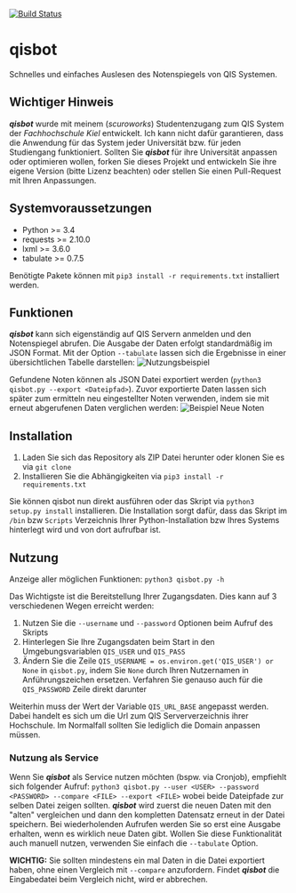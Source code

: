 [![Build Status](https://travis-ci.org/scuroworks/qisbot.svg?branch=develop)](https://travis-ci.org/scuroworks/qisbot)

# qisbot
Schnelles und einfaches Auslesen des Notenspiegels von QIS Systemen.

## Wichtiger Hinweis
***qisbot*** wurde mit meinem (*scuroworks*) Studentenzugang zum QIS System der *Fachhochschule Kiel* entwickelt.
Ich kann nicht dafür garantieren, dass die Anwendung für das System jeder Universität bzw. für jeden Studiengang funktioniert. Sollten Sie ***qisbot*** für ihre Universität anpassen oder optimieren wollen, forken Sie dieses Projekt und entwickeln Sie ihre eigene Version (bitte Lizenz beachten) oder stellen Sie einen Pull-Request mit Ihren Anpassungen.

## Systemvoraussetzungen
- Python >= 3.4
- requests >= 2.10.0
- lxml >= 3.6.0
- tabulate >= 0.7.5

Benötigte Pakete können mit `pip3 install -r requirements.txt` installiert werden.

## Funktionen
***qisbot*** kann sich eigenständig auf QIS Servern anmelden und den Notenspiegel abrufen.
Die Ausgabe der Daten erfolgt standardmäßig im JSON Format. Mit der Option `--tabulate` lassen
sich die Ergebnisse in einer übersichtlichen Tabelle darstellen:
![Nutzungsbeispiel](http://i.imgur.com/seiih6v.png)

Gefundene Noten können als JSON Datei exportiert werden (`python3 qisbot.py --export <Dateipfad>`).
Zuvor exportierte Daten lassen sich später zum ermitteln neu eingestellter Noten verwenden, indem
sie mit erneut abgerufenen Daten verglichen werden: 
![Beispiel Neue Noten](http://i.imgur.com/hotZK3N.png)

## Installation
1. Laden Sie sich das Repository als ZIP Datei herunter oder klonen Sie es via `git clone`
2. Installieren Sie die Abhängigkeiten via `pip3 install -r requirements.txt`

Sie können qisbot nun direkt ausführen oder das Skript via `python3 setup.py install` installieren.
Die Installation sorgt dafür, dass das Skript im `/bin` bzw `Scripts` Verzeichnis Ihrer Python-Installation 
bzw Ihres Systems hinterlegt wird und von dort aufrufbar ist.

## Nutzung
Anzeige aller möglichen Funktionen: `python3 qisbot.py -h`

Das Wichtigste ist die Bereitstellung Ihrer Zugangsdaten. Dies kann auf 3 verschiedenen Wegen erreicht werden:

1. Nutzen Sie die `--username` und `--password` Optionen beim Aufruf des Skripts
2. Hinterlegen Sie Ihre Zugangsdaten beim Start in den Umgebungsvariablen `QIS_USER` und `QIS_PASS`
3. Ändern Sie die Zeile `QIS_USERNAME = os.environ.get('QIS_USER') or None` in `qisbot.py`, indem Sie `None` durch Ihren Nutzernamen in Anführungszeichen ersetzen. Verfahren Sie genauso auch für die `QIS_PASSWORD` Zeile direkt darunter

Weiterhin muss der Wert der Variable `QIS_URL_BASE` angepasst werden. Dabei handelt es sich um die Url zum QIS Serververzeichnis ihrer Hochschule. Im Normalfall sollten Sie lediglich die Domain anpassen müssen.

### Nutzung als Service
Wenn Sie ***qisbot*** als Service nutzen möchten (bspw. via Cronjob), empfiehlt sich folgender Aufruf:
`python3 qisbot.py --user <USER> --password <PASSWORD> --compare <FILE> --export <FILE>`
wobei beide Dateipfade zur selben Datei zeigen sollten. ***qisbot*** wird zuerst die neuen Daten mit den
"alten" vergleichen und dann den kompletten Datensatz erneut in der Datei speichern. Bei wiederholenden Aufrufen
werden Sie so erst eine Ausgabe erhalten, wenn es wirklich neue Daten gibt. Wollen Sie diese Funktionalität auch manuell
nutzen, verwenden Sie einfach die `--tabulate` Option.

**WICHTIG:** Sie sollten mindestens ein mal Daten in die Datei exportiert haben, ohne einen Vergleich
mit `--compare` anzufordern. Findet ***qisbot*** die Eingabedatei beim Vergleich nicht, wird er abbrechen.
